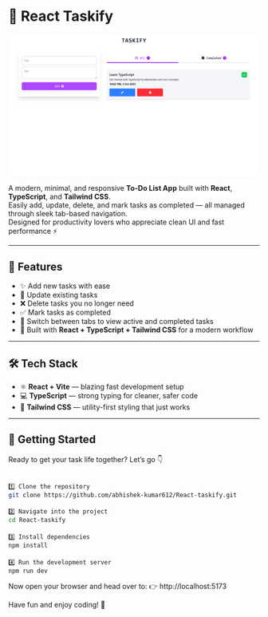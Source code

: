 # 📝 React Taskify
![Taskify Screenshot](./screenshot.png)


A modern, minimal, and responsive **To-Do List App** built with **React**, **TypeScript**, and **Tailwind CSS**.  
Easily add, update, delete, and mark tasks as completed — all managed through sleek tab-based navigation.  
Designed for productivity lovers who appreciate clean UI and fast performance ⚡

---

## 🚀 Features

- ✨ Add new tasks with ease  
- 🔁 Update existing tasks  
- ❌ Delete tasks you no longer need  
- ✅ Mark tasks as completed  
- 🧭 Switch between tabs to view active and completed tasks  
- 💅 Built with **React + TypeScript + Tailwind CSS** for a modern workflow  

---

## 🛠️ Tech Stack

- ⚛️ **React + Vite** — blazing fast development setup  
- 💻 **TypeScript** — strong typing for cleaner, safer code  
- 🎨 **Tailwind CSS** — utility-first styling that just works  

---


## 🧩 Getting Started

Ready to get your task life together? Let’s go 👇  


```bash

1️⃣ Clone the repository
git clone https://github.com/abhishek-kumar612/React-taskify.git

2️⃣ Navigate into the project
cd React-taskify

3️⃣ Install dependencies
npm install

4️⃣ Run the development server
npm run dev
```

Now open your browser and head over to:
👉 http://localhost:5173

Have fun and enjoy coding! 🎉